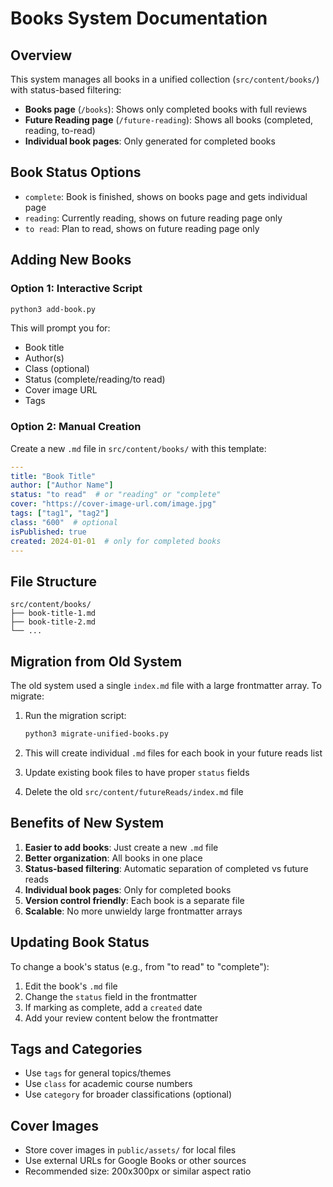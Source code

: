 # Books System Documentation

## Overview

This system manages all books in a unified collection (`src/content/books/`) with status-based filtering:

- **Books page** (`/books`): Shows only completed books with full reviews
- **Future Reading page** (`/future-reading`): Shows all books (completed, reading, to-read)
- **Individual book pages**: Only generated for completed books

## Book Status Options

- `complete`: Book is finished, shows on books page and gets individual page
- `reading`: Currently reading, shows on future reading page only
- `to read`: Plan to read, shows on future reading page only

## Adding New Books

### Option 1: Interactive Script
```bash
python3 add-book.py
```

This will prompt you for:
- Book title
- Author(s)
- Class (optional)
- Status (complete/reading/to read)
- Cover image URL
- Tags

### Option 2: Manual Creation
Create a new `.md` file in `src/content/books/` with this template:

```yaml
---
title: "Book Title"
author: ["Author Name"]
status: "to read"  # or "reading" or "complete"
cover: "https://cover-image-url.com/image.jpg"
tags: ["tag1", "tag2"]
class: "600"  # optional
isPublished: true
created: 2024-01-01  # only for completed books
---
```

## File Structure

```
src/content/books/
├── book-title-1.md
├── book-title-2.md
└── ...
```

## Migration from Old System

The old system used a single `index.md` file with a large frontmatter array. To migrate:

1. Run the migration script:
   ```bash
   python3 migrate-unified-books.py
   ```

2. This will create individual `.md` files for each book in your future reads list

3. Update existing book files to have proper `status` fields

4. Delete the old `src/content/futureReads/index.md` file

## Benefits of New System

1. **Easier to add books**: Just create a new `.md` file
2. **Better organization**: All books in one place
3. **Status-based filtering**: Automatic separation of completed vs future reads
4. **Individual book pages**: Only for completed books
5. **Version control friendly**: Each book is a separate file
6. **Scalable**: No more unwieldy large frontmatter arrays

## Updating Book Status

To change a book's status (e.g., from "to read" to "complete"):

1. Edit the book's `.md` file
2. Change the `status` field in the frontmatter
3. If marking as complete, add a `created` date
4. Add your review content below the frontmatter

## Tags and Categories

- Use `tags` for general topics/themes
- Use `class` for academic course numbers
- Use `category` for broader classifications (optional)

## Cover Images

- Store cover images in `public/assets/` for local files
- Use external URLs for Google Books or other sources
- Recommended size: 200x300px or similar aspect ratio 